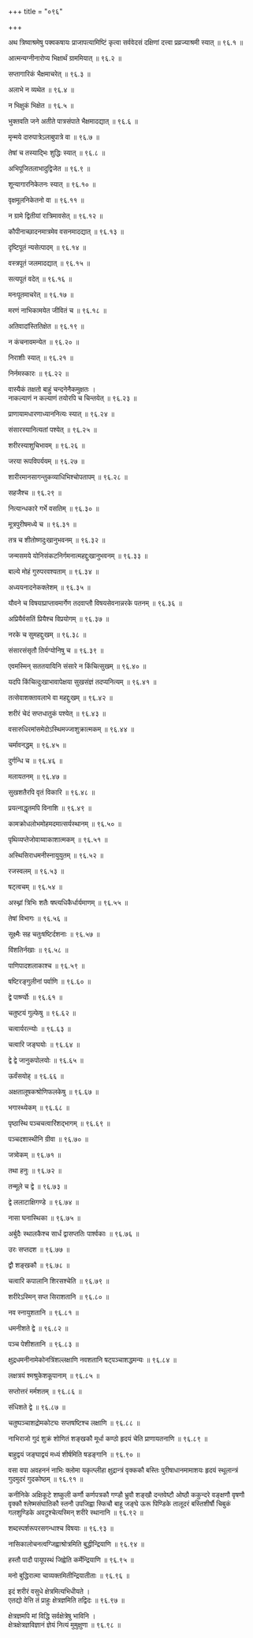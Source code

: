 +++
title = "०९६"

+++

अथ त्रिष्वाश्रमेषु पक्वकषायः प्राजापत्यामिष्टिं कृत्वा सर्ववेदसं दक्षिणां दत्त्वा प्रव्रज्याश्रमी स्यात् ॥ ९६.१ ॥

आत्मन्यग्नीनारोप्य भिक्षार्थं ग्राममियात् ॥ ९६.२ ॥

सप्तागारिकं भैक्षमाचरेत् ॥ ९६.३ ॥

अलाभे न व्यथेत ॥ ९६.४ ॥

न भिक्षुकं भिक्षेत ॥ ९६.५ ॥

भुक्तवति जने अतीते पात्रसंपाते भैक्षमादद्यात् ॥ ९६.६ ॥

मृन्मये दारुपात्रेऽलाबुपात्रे वा ॥ ९६.७ ॥

तेषां च तस्याद्भिः शुद्धिः स्यात् ॥ ९६.८ ॥

अभिपूजितलाभादुद्विजेत ॥ ९६.९ ॥

शून्यागारनिकेतनः स्यात् ॥ ९६.१० ॥

वृक्षमूलनिकेतनो वा ॥ ९६.११ ॥

न ग्रामे द्वितीयां रात्रिमावसेत् ॥ ९६.१२ ॥

कौपीनाच्छादनमात्रमेव वसनमादद्यात् ॥ ९६.१३ ॥

दृष्टिपूतं न्यसेत्पादम् ॥ ९६.१४ ॥

वस्त्रपूतं जलमादद्यात् ॥ ९६.१५ ॥

सत्यपूतं वदेत् ॥ ९६.१६ ॥

मनःपूतमाचरेत् ॥ ९६.१७ ॥

मरणं नाभिकामयेत जीवितं च ॥ ९६.१८ ॥

अतिवादांस्तितिक्षेत ॥ ९६.१९ ॥

न कंचनावमन्येत ॥ ९६.२० ॥

निराशीः स्यात् ॥ ९६.२१ ॥

निर्नमस्कारः ॥ ९६.२२ ॥

वास्यैकं तक्षतो बाहुं चन्दनेनैकमुक्षतः  ।  
नाकल्याणं न कल्याणं तयोरपि च चिन्तयेत् ॥ ९६.२३ ॥

प्राणायामधारणाध्याननित्यः स्यात् ॥ ९६.२४ ॥

संसारस्यानित्यतां पश्येत् ॥ ९६.२५ ॥

शरीरस्याशुचिभावम् ॥ ९६.२६ ॥

जरया रूपविपर्ययम् ॥ ९६.२७ ॥

शारीरमानसागन्तुकव्याधिभिश्चोपतापम् ॥ ९६.२८ ॥

सहजैश्च ॥ ९६.२९ ॥

नित्यान्धकारे गर्भे वसतिम् ॥ ९६.३० ॥

मूत्रपुरीषमध्ये च ॥ ९६.३१ ॥

तत्र च शीतोष्णदुःखानुभवनम् ॥ ९६.३२ ॥

जन्मसमये योनिसंकटनिर्गमनात्महद्दुःखानुभवनम् ॥ ९६.३३ ॥

बाल्ये मोहं गुरुपरवश्यताम् ॥ ९६.३४ ॥

अध्ययनादनेकक्लेशम् ॥ ९६.३५ ॥

यौवने च विषयाप्राप्तावमार्गेण तदवाप्तौ विषयसेवनान्नरके पतनम् ॥ ९६.३६ ॥

अप्रियैर्वसतिं प्रियैश्च विप्रयोगम् ॥ ९६.३७ ॥

नरके च सुमहद्दुःखम् ॥ ९६.३८ ॥

संसारसंसृतौ तिर्यग्योनिषु च ॥ ९६.३९ ॥

एवमस्मिन् सततयायिनि संसारे न किंचित्सुखम् ॥ ९६.४० ॥

यदपि किंचित्दुःखाभावापेक्षया सुखसंज्ञं तदप्यनित्यम् ॥ ९६.४१ ॥

तत्सेवाशक्तावलाभे वा महद्दुःखम् ॥ ९६.४२ ॥

शरीरं चेदं सप्तधातुकं पश्येत् ॥ ९६.४३ ॥

वसारुधिरमांसमेदोऽस्थिमज्जाशुक्रात्मकम् ॥ ९६.४४ ॥

चर्मावनद्धम् ॥ ९६.४५ ॥

दुर्गन्धि च ॥ ९६.४६ ॥

मलायतनम् ॥ ९६.४७ ॥

सुखशतैरपि वृतं विकारि ॥ ९६.४८ ॥

प्रयत्नाद्धृतमपि विनाशि ॥ ९६.४९ ॥

कामक्रोधलोभमोहमदमात्सर्यस्थानम् ॥ ९६.५० ॥

पृथिव्यप्तेजोवाय्वाकाशात्मकम् ॥ ९६.५१ ॥

अस्थिसिराधमनीस्नायुयुतम् ॥ ९६.५२ ॥

रजस्वलम् ॥ ९६.५३ ॥

षट्त्वचम् ॥ ९६.५४ ॥

अस्थ्नां त्रिभिः शतैः षष्त्यधिकैर्धार्यमाणम् ॥ ९६.५५ ॥

तेषां विभागः ॥ ९६.५६ ॥

सूक्ष्मैः सह चतुःषष्टिर्दशनाः ॥ ९६.५७ ॥

विंशतिर्नखाः ॥ ९६.५८ ॥

पाणिपादशलाकाश्च ॥ ९६.५९ ॥

षष्टिरङ्गुलीनां पर्वाणि ॥ ९६.६० ॥

द्वे पार्ष्ण्योः ॥ ९६.६१ ॥

चतुष्टयं गुल्फेषु ॥ ९६.६२ ॥

चत्वार्यरत्न्योः ॥ ९६.६३ ॥

चत्वारि जङ्घयोः ॥ ९६.६४ ॥

द्वे द्वे जानुकपोलयोः ॥ ९६.६५ ॥

ऊर्वंसयोह् ॥ ९६.६६ ॥

अक्षतालूषकश्रोणिफलकेषु ॥ ९६.६७ ॥

भगास्थ्येकम् ॥ ९६.६८ ॥

पृष्ठास्थि पञ्चचत्वारिंशद्भागम् ॥ ९६.६९ ॥

पञ्चदशास्थीनि ग्रीवा ॥ ९६.७० ॥

जत्र्वेकम् ॥ ९६.७१ ॥

तथा हनुः ॥ ९६.७२ ॥

तन्मूले च द्वे ॥ ९६.७३ ॥

द्वे ललाटाक्षिगण्डे ॥ ९६.७४ ॥

नासा घनास्थिका ॥ ९६.७५ ॥

अर्बुदैः स्थालकैश्च सार्धं द्वासप्ततिः पार्श्वकाः ॥ ९६.७६ ॥

उरः सप्तदश ॥ ९६.७७ ॥

द्वौ शङ्खकौ ॥ ९६.७८ ॥

चत्वारि कपालानि शिरसश्चेति ॥ ९६.७९ ॥

शरीरेऽस्मिन् सप्त सिराशतानि ॥ ९६.८० ॥

नव स्नायुशतानि ॥ ९६.८१ ॥

धमनीशते द्वे ॥ ९६.८२ ॥

पञ्च पेशीशतानि ॥ ९६.८३ ॥

क्षुद्रधमनीनामेकोनत्रिंशल्लक्षाणि नवशतानि षट्पञ्चाशद्धमन्यः ॥ ९६.८४ ॥

लक्षत्रयं श्मश्रुकेशकूपानाम् ॥ ९६.८५ ॥

सप्तोत्तरं मर्मशतम् ॥ ९६.८६ ॥

संधिशते द्वे ॥ ९६.८७ ॥

चतुष्पञ्चाशद्रोमकोट्यः सप्तषष्टिश्च लक्षाणि ॥ ९६.८८ ॥

नाभिराजो गुदं शुक्रं शोणितं शङ्खकौ मूर्धा कण्ठो हृदयं चेति प्राणायतनाणि ॥ ९६.८९ ॥

बाहुद्वयं जङ्घाद्वयं मध्यं शीर्षमिति षडङ्गानि ॥ ९६.९० ॥

वसा वपा अवहननं नाभिः क्लोमा यकृत्प्लीहा क्षुद्रान्त्रं वृक्ककौ बस्तिः पुरीषाधानमामाशयः हृदयं स्थूलान्त्रं गुदमुदरं गुदकोष्ठम् ॥ ९६.९१ ॥

कनीनिके अक्षिकूटे शष्कुली कर्णौ कर्णपत्रकौ गण्डौ भ्रुवौ शङ्खौ दन्तवेष्टौ ओष्ठौ ककुन्दरे वङ्क्षणौ वृषणौ वृक्कौ श्लेष्मसंघातिकौ स्तनौ उपजिह्वा स्फिचौ बाहू जङ्घे ऊरू पिण्डिके तालूदरं बस्तिशीर्षौ चिबुकं गलशुण्डिके अवटुश्चेत्यस्मिन् शरीरे स्थानानि ॥ ९६.९२ ॥

शब्दस्पर्शरूपरसगन्धाश्च विषयाः ॥ ९६.९३ ॥

नासिकालोचनत्वग्जिह्वाश्रोत्रमिति बुद्धीन्द्रियाणि ॥ ९६.९४ ॥

हस्तौ पादौ पायूपस्थं जिह्वेति कर्मेन्द्रियाणि ॥ ९६.९५ ॥

मनो बुद्धिरात्मा चाव्यक्तमितीन्द्रियातीताः ॥ ९६.९६ ॥

इदं शरीरं वसुधे क्षेत्रमित्यभिधीयते  ।  
एतद्यो वेत्ति तं प्राहुः क्षेत्रज्ञमिति तद्विदः  ॥ ९६.९७ ॥

क्षेत्रज्ञमपि मां विद्धि सर्वक्षेत्रेषु भाविनि  ।  
क्षेत्रक्षेत्रज्ञविज्ञानं ज्ञेयं नित्यं मुमुक्षुणा  ॥ ९६.९८ ॥


